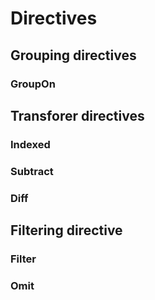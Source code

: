 # Directives

## Grouping directives

### GroupOn

## Transforer directives

### Indexed

### Subtract

### Diff

## Filtering directive

### Filter

### Omit
